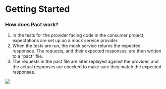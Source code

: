 # Getting Started

### How does Pact work?

1. In the tests for the provider facing code in the consumer project, expectations are set up on a mock service provider.
2. When the tests are run, the mock service returns the expected responses. The requests, and their expected responses, are then written to a “pact” file.
3. The requests in the pact file are later replayed against the provider, and the actual responses are checked to make sure they match the expected responses.

![](https://raw.githubusercontent.com/pact-foundation/pact-foundation.github.io/test/media/pact.png)
